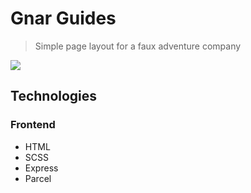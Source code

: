 # Gnar Guides
> Simple page layout for a faux adventure company

![](/readme/readme_image.png)

## Technologies

### Frontend
* HTML
* SCSS
* Express
* Parcel








